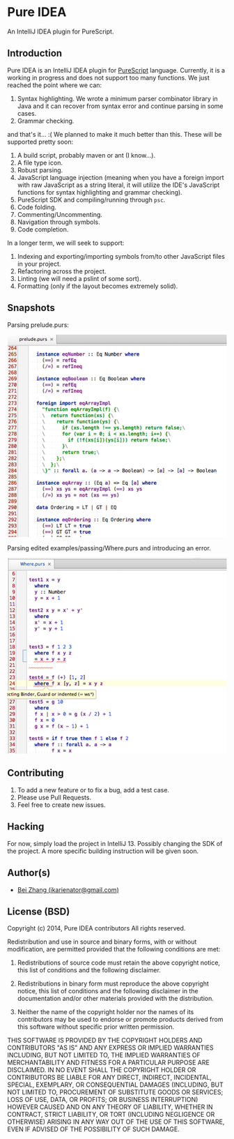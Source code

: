 Pure IDEA
=========
An IntelliJ IDEA plugin for PureScript.

Introduction
------------

Pure IDEA is an IntelliJ IDEA plugin for [PureScript](https://github.com/purescript/purescript) language.
Currently, it is a working in progress and does not support too many functions. We just reached the point where
we can:

1. Syntax highlighting. We wrote a minimum parser combinator library in Java and it can recover from syntax error 
and continue parsing in some cases.
1. Grammar checking.

and that's it... :( We planned to make it much better than this. These will be supported pretty soon:

1. A build script, probably maven or ant (I know...).
1. A file type icon.
1. Robust parsing.
1. JavaScript language injection (meaning when you have a foreign import with raw JavaScript as a string literal,
it will utilize the IDE's JavaScript functions for syntax highlighting and grammar checking).
1. PureScript SDK and compiling/running through `psc`.
1. Code folding.
1. Commenting/Uncommenting.
1. Navigation through symbols.
1. Code completion.

In a longer term, we will seek to support:

1. Indexing and exporting/importing symbols from/to other JavaScript files in your project.
1. Refactoring across the project.
1. Linting (we will need a pslint of some sort).
1. Formatting (only if the layout becomes extremely solid).

Snapshots
---------
Parsing prelude.purs:

![](img/prelude.png "Prelude")

Parsing edited examples/passing/Where.purs and introducing an error.

![](img/error.png "Error recovery")

Contributing
------------

1. To add a new feature or to fix a bug, add a test case.
2. Please use Pull Requests.
3. Feel free to create new issues.


Hacking
-------
For now, simply load the project in IntelliJ 13. Possibly changing the SDK of the project. A more specific building
instruction will be given soon.

Author(s)
---------
* [Bei Zhang (ikarienator@gmail.com)](https://github.com/ikarienator)

License (BSD)
-------------

Copyright (c) 2014, Pure IDEA contributors
All rights reserved.

Redistribution and use in source and binary forms, with or without modification, are permitted provided that the
following conditions are met:

1. Redistributions of source code must retain the above copyright notice, this list of conditions and the following
disclaimer.

2. Redistributions in binary form must reproduce the above copyright notice, this list of conditions and the
following disclaimer in the documentation and/or other materials provided with the distribution.

3. Neither the name of the copyright holder nor the names of its contributors may be used to endorse or promote
products derived from this software without specific prior written permission.

THIS SOFTWARE IS PROVIDED BY THE COPYRIGHT HOLDERS AND CONTRIBUTORS "AS IS" AND ANY EXPRESS OR IMPLIED WARRANTIES
INCLUDING, BUT NOT LIMITED TO, THE IMPLIED WARRANTIES OF MERCHANTABILITY AND FITNESS FOR A PARTICULAR PURPOSE ARE
DISCLAIMED. IN NO EVENT SHALL THE COPYRIGHT HOLDER OR CONTRIBUTORS BE LIABLE FOR ANY DIRECT, INDIRECT, INCIDENTAL,
SPECIAL, EXEMPLARY, OR CONSEQUENTIAL DAMAGES (INCLUDING, BUT NOT LIMITED TO, PROCUREMENT OF SUBSTITUTE GOODS OR
SERVICES; LOSS OF USE, DATA, OR PROFITS; OR BUSINESS INTERRUPTION) HOWEVER CAUSED AND ON ANY THEORY OF LIABILITY,
WHETHER IN CONTRACT, STRICT LIABILITY, OR TORT (INCLUDING NEGLIGENCE OR OTHERWISE) ARISING IN ANY WAY OUT OF THE
USE OF THIS SOFTWARE, EVEN IF ADVISED OF THE POSSIBILITY OF SUCH DAMAGE.
